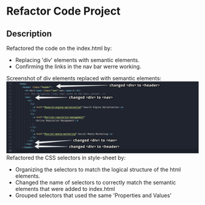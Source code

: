 # Refactor Code Project

## Description

Refactored the code on the index.html by:

- Replacing 'div' elements with semantic elements.
- Confirming the links in the nav bar werre working.

Screenshot of div elements replaced with semantic elements:
![Text](./assets/images/Semantic-code-screenshot.png)
Refactored the CSS selectors in style-sheet by:

- Organizing the selectors to match the logical structure of the html elements.
- Changed the name of selectors to correctly match the semantic elements that were added to index.html
- Grouped selectors that used the same 'Properties and Values'
